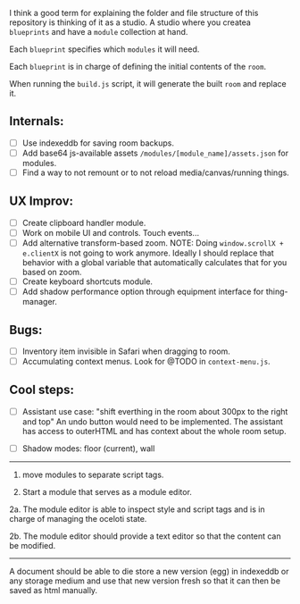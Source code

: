 I think a good term for explaining the folder and file structure of this repository is thinking of it as a studio. A studio where you createa `blueprints` and have a `module` collection at hand.

Each `blueprint` specifies which `modules` it will need.

Each `blueprint` is in charge of defining the initial contents of the `room`.

When running the `build.js` script, it will generate the built `room` and replace it.

## Internals:
- [ ] Use indexeddb for saving room backups.
- [ ] Add base64 js-available assets `/modules/[module_name]/assets.json` for modules.
- [ ] Find a way to not remount or to not reload media/canvas/running things.

## UX Improv:
- [ ] Create clipboard handler module.
- [ ] Work on mobile UI and controls. Touch events...
- [ ] Add alternative transform-based zoom.
      NOTE: Doing `window.scrollX + e.clientX` is not going to work anymore.
      Ideally I should replace that behavior with a global variable that automatically calculates that for you based on zoom.
- [ ] Create keyboard shortcuts module.
- [ ] Add shadow performance option through equipment interface for thing-manager.

## Bugs:
- [ ] Inventory item invisible in Safari when dragging to room.
- [ ] Accumulating context menus. Look for @TODO in `context-menu.js`.

## Cool steps:
- [ ] Assistant use case: "shift everthing in the room about 300px to the right and top"
      An undo button would need to be implemented. The assistant has access to outerHTML and has context about the whole room setup.
- [ ] Shadow modes: floor (current), wall


---
1. move modules to separate script tags.

2. Start a module that serves as a module editor.

2a. The module editor is able to inspect style and script tags and is in charge of managing the oceloti state.

2b. The module editor should provide a text editor so that the content can be modified.

----

A document should be able to die store a new version (egg) in indexeddb or any storage medium and use that new version fresh so that it can then be saved as html manually.